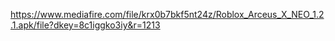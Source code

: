 https://www.mediafire.com/file/krx0b7bkf5nt24z/Roblox_Arceus_X_NEO_1.2.1.apk/file?dkey=8c1iggko3iy&r=1213
